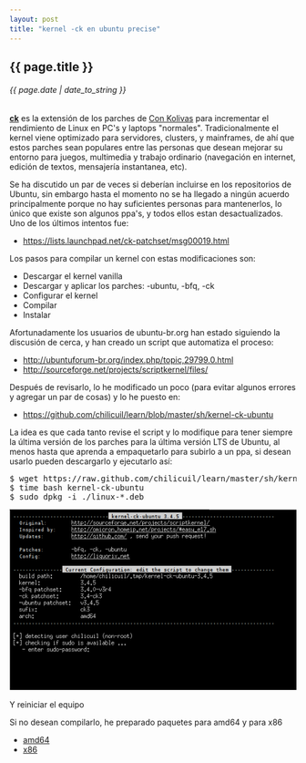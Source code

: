 ```yaml
---
layout: post
title: "kernel -ck en ubuntu precise"
---
```


## {{ page.title }}
###### {{ page.date | date_to_string }}

**[ck](http://ck-hack.blogspot.mx/)** es la extensión de los parches de [Con Kolivas](http://en.wikipedia.org/wiki/Con_Kolivas) para incrementar el rendimiento de Linux en PC's y laptops "normales". Tradicionalmente el kernel viene optimizado para servidores, clusters, y mainframes, de ahí que estos parches sean populares entre las personas que desean mejorar su entorno para juegos, multimedia y trabajo ordinario (navegación en internet, edición de textos, mensajería instantanea, etc).

Se ha discutido un par de veces si deberían incluirse en los repositorios de Ubuntu, sin embargo hasta el momento no se ha llegado a ningún acuerdo principalmente porque no hay suficientes personas para mantenerlos, lo único que existe son algunos ppa's, y todos ellos estan desactualizados. Uno de los últimos intentos fue:

- https://lists.launchpad.net/ck-patchset/msg00019.html

Los pasos para compilar un kernel con estas modificaciones son:

- Descargar el kernel vanilla
- Descargar y aplicar los parches: -ubuntu, -bfq, -ck
- Configurar el kernel
- Compilar
- Instalar

Afortunadamente los usuarios de ubuntu-br.org han estado siguiendo la discusión de cerca, y han creado un script que automatiza el proceso:

- http://ubuntuforum-br.org/index.php/topic,29799.0.html
- http://sourceforge.net/projects/scriptkernel/files/

Después de revisarlo, lo he modificado un poco (para evitar algunos errores y agregar un par de cosas) y lo he puesto en:

- https://github.com/chilicuil/learn/blob/master/sh/kernel-ck-ubuntu

La idea es que cada tanto revise el script y lo modifique para tener siempre la última versión de los parches para la última versión LTS de Ubuntu, al menos hasta que aprenda a empaquetarlo para subirlo a un ppa, si desean usarlo pueden descargarlo y ejecutarlo así:

<pre class="sh_sh">
$ wget https://raw.github.com/chilicuil/learn/master/sh/kernel-ck-ubuntu
$ time bash kernel-ck-ubuntu
$ sudo dpkg -i ./linux-*.deb
</pre>

**[![](/assets/img/59.png)](/assets/img/59.png)**

Y reiniciar el equipo

Si no desean compilarlo, he preparado paquetes para amd64 y para x86

- [amd64](http://ubuntuone.com/0tFgExMBfl0ajtOAJkuZhM)
- [x86](http://ubuntuone.com/7gnOVHx5CaS1tH2aV8LTGb)
